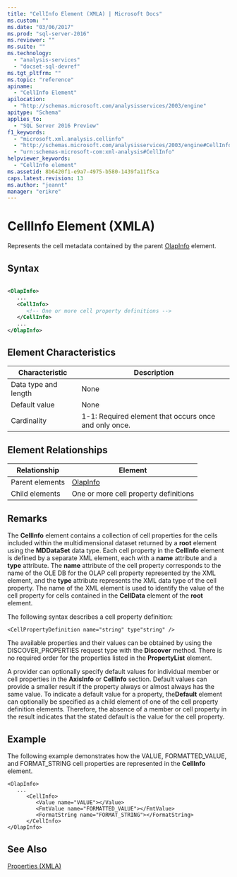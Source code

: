 ```yaml
---
title: "CellInfo Element (XMLA) | Microsoft Docs"
ms.custom: ""
ms.date: "03/06/2017"
ms.prod: "sql-server-2016"
ms.reviewer: ""
ms.suite: ""
ms.technology: 
  - "analysis-services"
  - "docset-sql-devref"
ms.tgt_pltfrm: ""
ms.topic: "reference"
apiname: 
  - "CellInfo Element"
apilocation: 
  - "http://schemas.microsoft.com/analysisservices/2003/engine"
apitype: "Schema"
applies_to: 
  - "SQL Server 2016 Preview"
f1_keywords: 
  - "microsoft.xml.analysis.cellinfo"
  - "http://schemas.microsoft.com/analysisservices/2003/engine#CellInfo"
  - "urn:schemas-microsoft-com:xml-analysis#CellInfo"
helpviewer_keywords: 
  - "CellInfo element"
ms.assetid: 8b6420f1-e9a7-4975-b580-1439fa11f5ca
caps.latest.revision: 13
ms.author: "jeannt"
manager: "erikre"
---
```

# CellInfo Element (XMLA)
  Represents the cell metadata contained by the parent [OlapInfo](../../../analysis-services/xmla/xml-elements-properties/olapinfo-element-xmla.md) element.  
  
## Syntax  
  
```xml  
  
<OlapInfo>  
   ...  
   <CellInfo>  
      <!-- One or more cell property definitions -->  
   </CellInfo>  
   ...  
</OlapInfo>  
```  
  
## Element Characteristics  
  
|Characteristic|Description|  
|--------------------|-----------------|  
|Data type and length|None|  
|Default value|None|  
|Cardinality|1-1: Required element that occurs once and only once.|  
  
## Element Relationships  
  
|Relationship|Element|  
|------------------|-------------|  
|Parent elements|[OlapInfo](../../../analysis-services/xmla/xml-elements-properties/olapinfo-element-xmla.md)|  
|Child elements|One or more cell property definitions|  
  
## Remarks  
 The **CellInfo** element contains a collection of cell properties for the cells included within the multidimensional dataset returned by a **root** element using the **MDDataSet** data type. Each cell property in the **CellInfo** element is defined by a separate XML element, each with a **name** attribute and a **type** attribute. The **name** attribute of the cell property corresponds to the name of the OLE DB for the OLAP cell property represented by the XML element, and the **type** attribute represents the XML data type of the cell property. The name of the XML element is used to identify the value of the cell property for cells contained in the **CellData** element of the **root** element.  
  
 The following syntax describes a cell property definition:  
  
```  
<CellPropertyDefinition name="string" type"string" />  
```  
  
 The available properties and their values can be obtained by using the DISCOVER_PROPERTIES request type with the **Discover** method. There is no required order for the properties listed in the **PropertyList** element.  
  
 A provider can optionally specify default values for individual member or cell properties in the **AxisInfo** or **CellInfo** section. Default values can provide a smaller result if the property always or almost always has the same value. To indicate a default value for a property, the**Default** element can optionally be specified as a child element of one of the cell property definition elements. Therefore, the absence of a member or cell property in the result indicates that the stated default is the value for the cell property.  
  
## Example  
 The following example demonstrates how the VALUE, FORMATTED_VALUE, and FORMAT_STRING cell properties are represented in the **CellInfo** element.  
  
```  
<OlapInfo>  
   ...  
      <CellInfo>  
         <Value name="VALUE"></Value>  
         <FmtValue name="FORMATTED_VALUE"></FmtValue>  
         <FormatString name="FORMAT_STRING"></FormatString>  
      </CellInfo>  
</OlapInfo>  
```  
  
## See Also  
 [Properties &#40;XMLA&#41;](../../../analysis-services/xmla/xml-elements-properties/xml-elements-properties.md)  
  
  